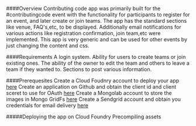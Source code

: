 ####Overview
Contributing code app was primarily built for the #contributingcode event with the functionality for participants 
to register for an event, and later create or join teams. The app has the standard sections like venue, FAQ's,etc, to be 
displayed. Additionally email notifications for various actions like registration confirmation, join team,etc were implemented.
This app is very generic and can be used for other events by just changing the content and css.

####Requirements
A login system. 
Ability for users to create teams or join existing ones. 
The ability of the owner to edit the team and others to leave a team if they wanted to. 
Sections to post various information. 

####Prerequesites 
Create a Cloud Foudnry account to deploy your app [here](http://www.cloudfoundry.com/)
Create an application on Github and obtain the client id and client sceret to use for OAuth [here](https://github.com/settings/applications)
Create a Mongolab account to store the images in Mongo GridFs [here](https://mongolab.com/home)
Create a Sendgrid account and obtain you credentials for email delivery [here](http://sendgrid.com/)

#####Deploying the app on Cloud Foundry
Precompiling assets 

